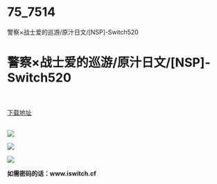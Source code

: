 # 75_7514
警察×战士爱的巡游/原汁日文/[NSP]-Switch520
# 警察×战士爱的巡游/原汁日文/[NSP]-Switch520
 <br/></br>
[下载地址](https://www.switch520.cc/article/7514 "下载地址")
<br/></br>

<p><span><strong><img src="https://www.switch520.cc/muke_img/upload_art_editor_20201127-1_38a0b694b7ffe02de6a3b2025337978e.jpg"></strong></span></p>
<p><span><strong><img src="https://www.switch520.cc/muke_img/upload_art_editor_20201127-1_9e7a5789aea672a4e6ea22b10a13b38b.jpg"></strong></span></p>
<p><span><strong><img src="https://www.switch520.cc/muke_img/upload_art_editor_20201127-1_5053dbb50f9e82b190c2abc3c2b3a67d.jpg"></strong></span></p>
<p></p>
<p><span><strong>如需密码的话：www.iswitch.cf</strong></span></p>
